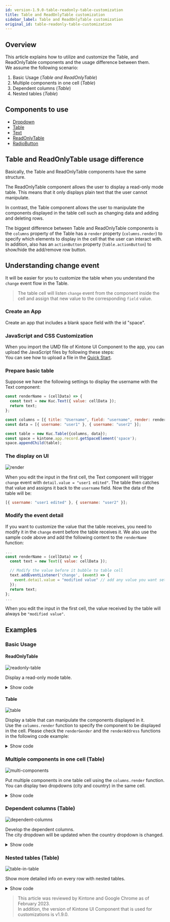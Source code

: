 ```yaml
---
id: version-1.9.0-table-readonly-table-customization
title: Table and ReadOnlyTable customization
sidebar_label: Table and ReadOnlyTable customization
original_id: table-readonly-table-customization
---
```


## Overview
This article explains how to utilize and customize the Table, and ReadOnlyTable components and the usage difference between them.<br>
We assume the following scenario:
1. Basic Usage (*Table and ReadOnlyTable*)
2. Multiple components in one cell (*Table*)
3. Dependent columns (*Table*)
4. Nested tables (*Table*)

## Components to use
- [Dropdown](../components/desktop/dropdown.md)
- [Table](../components/desktop/table.md)
- [Text](../components/desktop/text.md)
- [ReadOnlyTable](../components/desktop/readonly-table.md)
- [RadioButton](../components/desktop/radio-button.md)

## Table and ReadOnlyTable usage difference
Basically, the Table and ReadOnlyTable components have the same structure.

The ReadOnlyTable component allows the user to display a read-only mode table. This means that it only displays plain text that the user cannot manipulate.

In contrast, the Table component allows the user to manipulate the components displayed in the table cell such as changing data and adding and deleting rows.

The biggest difference between Table and ReadOnlyTable components is the `columns` property of the Table has a `render` property (`columns.render`) to specify which elements to display in the cell that the user can interact with. In addition, also has an `actionButton` property (`table.actionButton`) to show/hide the add/remove row button.

## Understanding change event
It will be easier for you to customize the table when you understand the `change` event flow in the Table.
>The table cell will listen `change` event from the component inside the cell and assign that new value to the corresponding `field` value.

### Create an App
Create an app that includes a blank space field with the id "space".

### JavaScript and CSS Customization
When you import the UMD file of Kintone UI Component to the app, you can upload the JavaScript files by following these steps:<br>
You can see how to upload a file in the [Quick Start](../getting-started/quick-start.md).

### Prepare basic table
Suppose we have the following settings to display the username with the Text component:

```javascript
const renderName = (cellData) => {
  const text = new Kuc.Text({ value: cellData });
  return text;
};

const columns = [{ title: "Username", field: "username", render: renderName }];
const data = [{ username: "user1" }, { username: "user2" }];

const table = new Kuc.Table({columns, data});
const space = kintone.app.record.getSpaceElement('space');
space.appendChild(table);
```

### The display on UI
![render](assets/table-edit-text.gif)

When you edit the input in the first cell, the Text component will trigger `change` event with `detail.value = "user1 edited"`.
The table then catches that value and assigns it back to the `username` field.
Now the data of the table will be:

```javascript
[{ username: "user1 edited" }, { username: "user2" }];
```

### Modify the event detail
If you want to customize the value that the table receives, you need to modify it in the `change` event before the table receives it.
We also use the sample code above and add the following content to the `renderName` function:

```javascript
...
const renderName = (cellData) => {
  const text = new Text({ value: cellData });

  // Modify the value before it bubble to table cell
  text.addEventListener('change', (event) => {
    event.detail.value = "modified value" // add any value you want set to username;
  });
  return text;
};
...
```

When you edit the input in the first cell, the value received by the table will always be `"modified value"`.

## Examples
### Basic Usage
#### ReadOnlyTable
![readonly-table](assets/readonly-table.png)

Display a read-only mode table.

<details>
  <summary>Show code</summary>

  ```js
const columns = [
    {
        title: 'Name',
        field: 'name',
    },
    {
        title: 'Gender',
        field: 'gender',
    },
    {
        title: 'Address',
        field: 'address',
    },
];

const data = [
    {
        name: 'John Brown',
        gender: 'male',
        address: 'osaka-japan',
    },
    {
        name: 'Jim Green',
        gender: 'female',
        address: 'tokyo-japan',
    },
    {
        name: 'Joe Black',
        gender: 'male',
        address: 'hochiminh-vietnam',
    },
];

const readOnlyTable = new Kuc.ReadOnlyTable({columns, data});
const space = kintone.app.record.getSpaceElement('space');
space.appendChild(readOnlyTable);
  ```
</details>

#### Table
![table](assets/table.png)

Display a table that can manipulate the components displayed in it.<br>
Use the `columns.render` function to specify the component to be displayed in the cell. Please check the `renderGender` and the `renderAddress` functions in the following code example:

<details>
  <summary>Show code</summary>

  ```js
// render gender column with dropdown
const renderGender = (cellData) => {
    const radioButton = new Kuc.RadioButton({
        items: [
        {
            label: 'Male',
            value: 'male',
        },
        {
            label: 'Female',
            value: 'female',
        },
        ],
        itemLayout: 'vertical',
        value: cellData,
    });

    return radioButton;
};

// render address column with dropdown
const renderAddress = (cellData) => {
    const country = cellData.split('-')[1];
    const dropdownCountry = new Kuc.Dropdown({
        items: [
        {
            label: 'Viet Nam',
            value: 'vietnam',
        },
        {
            label: 'Japan',
            value: 'japan',
        },
        ],
        value: country,
    });

    return dropdownCountry;
};

const columns = [
    {
      title: 'Name',
      field: 'name',
    },
    {
      title: 'Gender',
      field: 'gender',
      render: renderGender,
    },
    {
      title: 'Address',
      field: 'address',
      render: renderAddress,
    },
];

const data = [
    {
        name: 'John Brown',
        gender: 'male',
        address: 'osaka-japan',
    },
    {
        name: 'Jim Green',
        gender: 'female',
        address: 'tokyo-japan',
    },
    {
        name: 'Joe Black',
        gender: 'male',
        address: 'hochiminh-vietnam',
    },
];

const table = new Kuc.Table({columns, data});
const space = kintone.app.record.getSpaceElement('space');
space.appendChild(table);
  ```
</details>

### Multiple components in one cell (Table)
![multi-components](assets/two-component-in-cell.png)

Put multiple components in one table cell using the `columns.render` function.<br>
You can display two dropdowns (city and country) in the same cell.

<details>
  <summary>Show code</summary>

  ```js
  const renderAddress = (cellData, rowData) => {
    // the format of cellData: "city-country"
    const city = cellData.split('-')[0];
    const country = cellData.split('-')[1];

    const dropdownCity = new Kuc.Dropdown({
      items: [
        {
          label: 'Tokyo',
          value: 'tokyo',
        },
        {
          label: 'Osaka',
          value: 'osaka',
        },
        {
          label: 'Ho Chi Minh',
          value: 'hochiminh',
        },
      ],
      value: city,
    });
    dropdownCity.addEventListener('change', (event) => {
      const _country = rowData.address.split('-')[1];
      event.detail.value = `${event.detail.value}-${_country}`;
    });

    const dropdownCountry = new Kuc.Dropdown({
      items: [
        {
          label: 'Viet Nam',
          value: 'vietnam',
        },
        {
          label: 'Japan',
          value: 'japan',
        },
      ],
      value: country,
    });
    dropdownCountry.addEventListener('change', (event) => {
      const _city = rowData.address.split('-')[0];
      event.detail.value = `${_city}-${event.detail.value}`;
    });

    const container = document.createElement('div');
    container.style.display = 'flex';
    container.appendChild(dropdownCountry);
    container.appendChild(dropdownCity);

    return container;
  };

  const data = [
    {
      name: 'John Brown',
      gender: 'male',
      address: 'osaka-japan',
    },
    {
      name: 'Jim Green',
      gender: 'female',
      address: 'tokyo-japan',
    },
    {
      name: 'Joe Black',
      gender: 'male',
      address: 'hochiminh-vietnam',
    },
  ];

  const columns = [
    {
      title: 'Name',
      field: 'name',
    },
    {
      title: 'Address',
      field: 'address',
      render: renderAddress,
    },
  ];

const table = new Kuc.Table({columns, data});
const space = kintone.app.record.getSpaceElement('space');
space.appendChild(table);
  ```
</details>

### Dependent columns (Table)
![dependent-columns](assets/dependent-columns.gif)

Develop the dependent columns.<br>
The city dropdown will be updated when the country dropdown is changed.

<details>
  <summary>Show code</summary>

  ```js
// Each country will have corresponding cities
const relatedData = {
    japan: [
        {label: 'Tokyo', value: 'tokyo'},
        {label: 'Osaka', value: 'osaka'},
    ],
    vietnam: [
        {label: 'Ha Noi', value: 'hanoi'},
        {label: 'Ho Chi Minh', value: 'hochiminh'},
    ],
};

const renderCity = (cellData, rowData) => {
    const dropdownCity = new Kuc.Dropdown({
      items: [
        {
          label: 'Tokyo',
          value: 'tokyo',
        },
        {
          label: 'Ho Chi Minh',
          value: 'hochiminh',
        },
      ],
      value: cellData,
    });

    // Logic update city when country column changed
    lastRenderedCountryComponent.addEventListener('change', (event) => {
      dropdownCity.items = relatedData[event.detail.value];
      rowData.city = '';
    });

    return dropdownCity;
  };

  let lastRenderedCountryComponent;
  const renderCountry = (cellData) => {
    const dropdownCountry = new Kuc.Dropdown({
      items: [
        {
          label: 'Viet Nam',
          value: 'vietnam',
        },
        {
          label: 'Japan',
          value: 'japan',
        },
      ],
      value: cellData,
    });
    lastRenderedCountryComponent = dropdownCountry;
    return dropdownCountry;
  };

  const columns = [
    {
      title: 'Country',
      field: 'country',
      render: renderCountry,
    },
    {
      title: 'City',
      field: 'city',
      render: renderCity,
    },
  ];

  const data = [
    {
      country: 'japan',
      city: 'tokyo',
    },
    {
      country: 'vietnam',
      city: 'hochiminh',
    },
  ];

const table = new Kuc.Table({columns, data});
const space = kintone.app.record.getSpaceElement('space');
space.appendChild(table);
  ```
</details>

### Nested tables (Table)
![table-in-table](assets/table-in-table.png)

Show more detailed info on every row with nested tables.

<details>
  <summary>Show code</summary>

  ```js
  const renderCity = (cellData) => {
    const dropdown = new Kuc.Dropdown({
      items: [
        {label: 'Tokyo', value: 'tokyo'},
        {label: 'Ho Chi Minh', value: 'hochiminh'},
      ],
      value: cellData,
    });

    return dropdown;
  };

  const renderCountry = (cellData) => {
    const renderSubTable = (cellDataSubTable) => {
      const dropdown = new Kuc.Dropdown({
        items: [
          {label: 'Japan', value: 'japan'},
          {label: 'Viet Nam', value: 'vietnam'},
        ],
        value: cellDataSubTable,
      });
      return dropdown;
    };

    const columnsSubTable = [
      {
        title: 'Sub Table',
        field: 'dropdown',
        render: renderSubTable,
      },
    ];

    const dataSubTable = [];
    for (let i = 0; i < cellData.split(',').length; i++) {
      dataSubTable.push({dropdown: cellData.split(',')[i]});
    }
    const subTable = new Kuc.Table({
      columns: columnsSubTable,
      data: dataSubTable,
    });

    subTable.addEventListener('change', (subTableEvent) => {
      const _dataSubTable = subTableEvent.detail.data;
      let countries = '';
      for (let i = 0; i < _dataSubTable.length; i++) {
        countries += _dataSubTable[i].dropdown;
        if (i !== _dataSubTable.length - 1) {
          countries += ',';
        }
      }
      subTableEvent.detail.value = countries;
    });
    return subTable;
  };

  const columns = [
    {
      title: 'Country',
      field: 'country',
      render: renderCountry,
    },
    {
      title: 'City',
      field: 'city',
      render: renderCity,
    },
  ];

  const data = [
    {
      city: 'tokyo',
      country: 'japan',
    },
    {
      city: 'hochiminh',
      country: 'vietnam',
    },
  ];

  const table = new Kuc.Table({columns, data});
  const space = kintone.app.record.getSpaceElement('space');
  space.appendChild(table);
  ```
</details>

> This article was reviewed by Kintone and Google Chrome as of February 2023.<br>
> In addition, the version of Kintone UI Component that is used for customizations is v1.9.0.
